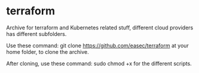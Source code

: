 # terraform
Archive for terraform and Kubernetes related stuff, different cloud providers has different subfolders.

Use these command: git clone https://github.com/easec/terraform at your home folder, to clone the archive.

After cloning, use these command: sudo chmod +x for the different scripts.
